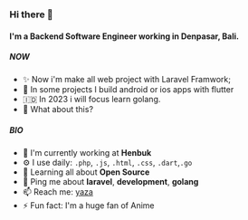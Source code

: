 ### Hi there 👋

#### I'm a Backend Software Engineer working in Denpasar, Bali.

##### NOW

- ✨ Now i'm make all web project with Laravel Framwork;
- 🤖 In some projects I build android or ios apps with flutter
- 🇮🇩 In 2023 i will focus learn golang.
- 🍑 What about this?

##### BIO

- 🏢 I'm currently working at **Henbuk**
- ⚙️ I use daily: `.php`, `.js`, `.html`, `.css`, `.dart`,`.go`
- 🌱 Learning all about **Open Source**
- 💬 Ping me about **laravel**, **development**, **golang**
- 📫 Reach me: [yaza](https://twitter.com/yaza91446384)
- ⚡️ Fun fact: I'm a huge fan of Anime
